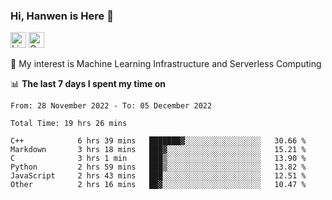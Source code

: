 ### Hi, Hanwen is Here 👋
<p>
	<a href="https://www.linkedin.com/in/liu-hanwen/"><img src="https://img.shields.io/badge/@hanwen-0A66C2?style=flat&logo=LinkedIn&logoColor=white" alt="Linkedin"  height="25px"/></a> 
	<a href="https://scholar.google.com/citations?user=HDF0su0AAAAJ"><img src="https://img.shields.io/badge/scholar-4385FE.svg?&style=plastic&logo=google-scholar&logoColor=white" alt="Google Scholar" height="25px"> </a>
</p>
🌱 My interest is Machine Learning Infrastructure and Serverless Computing

📊 **The last 7 days I spent my time on** 
<!--START_SECTION:waka-->

```text
From: 28 November 2022 - To: 05 December 2022

Total Time: 19 hrs 26 mins

C++            6 hrs 39 mins   ███████▓░░░░░░░░░░░░░░░░░   30.66 %
Markdown       3 hrs 18 mins   ███▓░░░░░░░░░░░░░░░░░░░░░   15.21 %
C              3 hrs 1 min     ███▒░░░░░░░░░░░░░░░░░░░░░   13.90 %
Python         2 hrs 59 mins   ███▒░░░░░░░░░░░░░░░░░░░░░   13.82 %
JavaScript     2 hrs 43 mins   ███░░░░░░░░░░░░░░░░░░░░░░   12.51 %
Other          2 hrs 16 mins   ██▓░░░░░░░░░░░░░░░░░░░░░░   10.47 %
```

<!--END_SECTION:waka-->


<!--
**david990917/david990917** is a ✨ _special_ ✨ repository because its `README.md` (this file) appears on your GitHub profile.

Here are some ideas to get you started:

- 🔭 I’m currently working on ...
- 🌱 I’m currently learning ...
- 👯 I’m looking to collaborate on ...
- 🤔 I’m looking for help with ...
- 💬 Ask me about ...
- 📫 How to reach me: ...
- 😄 Pronouns: ...
- ⚡ Fun fact: ...
-->
